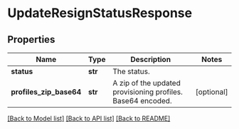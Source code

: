 # UpdateResignStatusResponse

## Properties
Name | Type | Description | Notes
------------ | ------------- | ------------- | -------------
**status** | **str** | The status. | 
**profiles_zip_base64** | **str** | A zip of the updated provisioning profiles. Base64 encoded. | [optional] 

[[Back to Model list]](../README.md#documentation-for-models) [[Back to API list]](../README.md#documentation-for-api-endpoints) [[Back to README]](../README.md)


